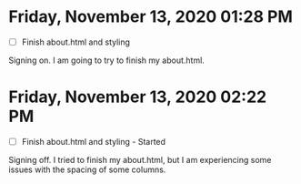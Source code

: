 # Friday, November 13, 2020 01:28 PM
- [ ] Finish about.html and styling

Signing on. I am going to try to finish my about.html.

# Friday, November 13, 2020 02:22 PM
- [ ] Finish about.html and styling - Started

Signing off. I tried to finish my about.html, but I am experiencing some issues with the spacing of some columns.

